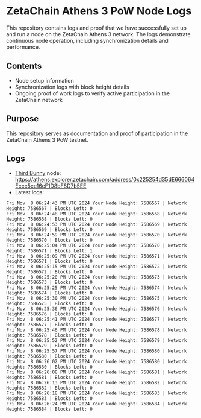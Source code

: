# ZetaChain Athens 3 PoW Node Logs
This repository contains logs and proof that we have successfully set up and run a node on the ZetaChain Athens 3 network. The logs demonstrate continuous node operation, including synchronization details and performance.

## Contents
- Node setup information
- Synchronization logs with block height details
- Ongoing proof of work logs to verify active participation in the ZetaChain network

## Purpose
This repository serves as documentation and proof of participation in the ZetaChain Athens 3 PoW testnet.

## Logs

- [Third Bunny](https://thirdbunny.xyz/) node: https://athens.explorer.zetachain.com/address/0x225254d35dE666064Eccc5ce16eF1D8bF8D7b5EE
- Latest logs:
```
Fri Nov  8 06:24:43 PM UTC 2024 Your Node Height: 7586567 | Network Height: 7586567 | Blocks Left: 0
Fri Nov  8 06:24:48 PM UTC 2024 Your Node Height: 7586568 | Network Height: 7586568 | Blocks Left: 0
Fri Nov  8 06:24:53 PM UTC 2024 Your Node Height: 7586569 | Network Height: 7586569 | Blocks Left: 0
Fri Nov  8 06:24:59 PM UTC 2024 Your Node Height: 7586570 | Network Height: 7586570 | Blocks Left: 0
Fri Nov  8 06:25:04 PM UTC 2024 Your Node Height: 7586570 | Network Height: 7586571 | Blocks Left: 1
Fri Nov  8 06:25:09 PM UTC 2024 Your Node Height: 7586571 | Network Height: 7586571 | Blocks Left: 0
Fri Nov  8 06:25:15 PM UTC 2024 Your Node Height: 7586572 | Network Height: 7586572 | Blocks Left: 0
Fri Nov  8 06:25:20 PM UTC 2024 Your Node Height: 7586573 | Network Height: 7586573 | Blocks Left: 0
Fri Nov  8 06:25:25 PM UTC 2024 Your Node Height: 7586574 | Network Height: 7586574 | Blocks Left: 0
Fri Nov  8 06:25:30 PM UTC 2024 Your Node Height: 7586575 | Network Height: 7586575 | Blocks Left: 0
Fri Nov  8 06:25:36 PM UTC 2024 Your Node Height: 7586576 | Network Height: 7586576 | Blocks Left: 0
Fri Nov  8 06:25:41 PM UTC 2024 Your Node Height: 7586577 | Network Height: 7586577 | Blocks Left: 0
Fri Nov  8 06:25:46 PM UTC 2024 Your Node Height: 7586578 | Network Height: 7586578 | Blocks Left: 0
Fri Nov  8 06:25:52 PM UTC 2024 Your Node Height: 7586579 | Network Height: 7586579 | Blocks Left: 0
Fri Nov  8 06:25:57 PM UTC 2024 Your Node Height: 7586580 | Network Height: 7586580 | Blocks Left: 0
Fri Nov  8 06:26:02 PM UTC 2024 Your Node Height: 7586580 | Network Height: 7586580 | Blocks Left: 0
Fri Nov  8 06:26:08 PM UTC 2024 Your Node Height: 7586581 | Network Height: 7586581 | Blocks Left: 0
Fri Nov  8 06:26:13 PM UTC 2024 Your Node Height: 7586582 | Network Height: 7586582 | Blocks Left: 0
Fri Nov  8 06:26:18 PM UTC 2024 Your Node Height: 7586583 | Network Height: 7586583 | Blocks Left: 0
Fri Nov  8 06:26:24 PM UTC 2024 Your Node Height: 7586584 | Network Height: 7586584 | Blocks Left: 0
```
